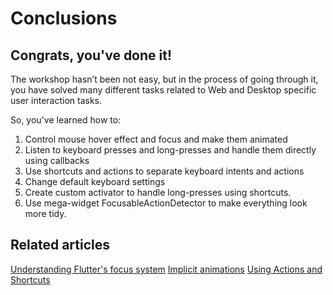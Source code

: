 # Conclusions

## Congrats, you've done it!

The workshop hasn’t been not easy, but in the process of going through it, you have solved many different tasks related to Web and Desktop specific user interaction tasks.

So, you've learned how to:

1. Control mouse hover effect and focus and make them animated
2. Listen to keyboard presses and long-presses and handle them directly using callbacks
3. Use shortcuts and actions to separate keyboard intents and actions
4. Change default keyboard settings 
5. Create custom activator to handle long-presses using shortcuts.
6. Use mega-widget FocusableActionDetector to make everything look more tidy.

## Related articles

[Understanding Flutter's focus system](https://docs.flutter.dev/development/ui/advanced/focus)
[Implicit animations](https://docs.flutter.dev/development/ui/animations/implicit-animations)
[Using Actions and Shortcuts](https://docs.flutter.dev/development/ui/advanced/actions_and_shortcuts)







